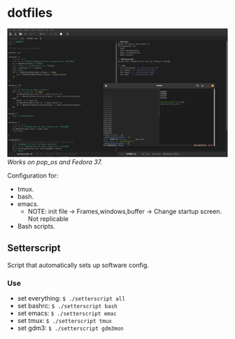 # dotfiles

![dekstop](lol.png)
*Works on pop_os and Fedora 37.*

Configuration for:
- tmux.
- bash.
- emacs.
  - NOTE: init file -> Frames,windows,buffer -> Change startup screen. Not replicable
- Bash scripts.

## Setterscript
Script that automatically sets up software config.

### Use
- set everything: `$ ./setterscript all`
- set bashrc: `$ ./setterscript bash`
- set emacs: `$ ./setterscript emac`
- set tmux: `$ ./setterscript tmux`
- set gdm3: `$ ./setterscript gdm3mon`
